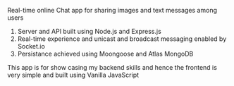 Real-time online Chat app for sharing images and text messages among users

1. Server and API built using Node.js and Express.js
2. Real-time experience and unicast and broadcast messaging enabled by Socket.io
3. Persistance achieved using Moongoose and Atlas MongoDB

This app is for show casing my backend skills and hence the frontend is very simple and built using Vanilla JavaScript
